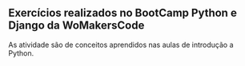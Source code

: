 ## Exercícios realizados no BootCamp Python e Django da WoMakersCode

As atividade são de conceitos aprendidos nas aulas de introdução a Python.
